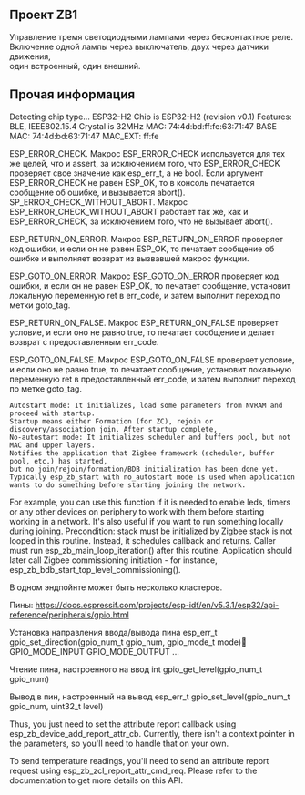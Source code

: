 ## Проект ZB1

Управление тремя светодиодными лампами через бесконтактное реле.  
Включение одной лампы через выключатель, двух через датчики движения,  
один встроенный, один внешний.


## Прочая информация

Detecting chip type... ESP32-H2
Chip is ESP32-H2 (revision v0.1)
Features: BLE, IEEE802.15.4
Crystal is 32MHz
MAC: 74:4d:bd:ff:fe:63:71:47
BASE MAC: 74:4d:bd:63:71:47
MAC_EXT: ff:fe

ESP_ERROR_CHECK. Макрос ESP_ERROR_CHECK используется для тех же целей, что и assert, за исключением того, что ESP_ERROR_CHECK проверяет свое значение как esp_err_t, а не bool. Если аргумент ESP_ERROR_CHECK не равен ESP_OK, то в консоль печатается сообщение об ошибке, и вызывается abort().
SP_ERROR_CHECK_WITHOUT_ABORT. Макрос ESP_ERROR_CHECK_WITHOUT_ABORT работает так же, как и ESP_ERROR_CHECK, за исключением того, что не вызывает abort().

ESP_RETURN_ON_ERROR. Макрос ESP_RETURN_ON_ERROR проверяет код ошибки, и если он не равен ESP_OK, то печатает сообщение об ошибке и выполняет возврат из вызвавшей макрос функции.

ESP_GOTO_ON_ERROR. Макрос ESP_GOTO_ON_ERROR проверяет код ошибки, и если он не равен ESP_OK, то печатает сообщение, установит локальную переменную ret в err_code, и затем выполнит переход по метки goto_tag.

ESP_RETURN_ON_FALSE. Макрос ESP_RETURN_ON_FALSE проверяет условие, и если оно не равно true, то печатает сообщение и делает возврат с предоставленным err_code.

ESP_GOTO_ON_FALSE. Макрос ESP_GOTO_ON_FALSE проверяет условие, и если оно не равно true, то печатает сообщение, установит локальную переменную ret в предоставленный err_code, и затем выполнит переход по метке goto_tag.


    Autostart mode: It initializes, load some parameters from NVRAM and proceed with startup. 
    Startup means either Formation (for ZC), rejoin or discovery/association join. After startup complete,
    No-autostart mode: It initializes scheduler and buffers pool, but not MAC and upper layers. 
    Notifies the application that Zigbee framework (scheduler, buffer pool, etc.) has started, 
    but no join/rejoin/formation/BDB initialization has been done yet. 
    Typically esp_zb_start with no_autostart mode is used when application wants to do something before starting joining the network.

   For example, you can use this function if it is needed to enable leds, timers or any other devices on periphery to work with them before starting working in a network. 
   It's also useful if you want to run something locally during joining.
   Precondition: stack must be initialized by Zigbee stack is not looped in this routine. 
   Instead, it schedules callback and returns. Caller must run esp_zb_main_loop_iteration() after this routine.
   Application should later call Zigbee commissioning initiation - for instance, esp_zb_bdb_start_top_level_commissioning().

 В одном эндпойнте может быть несколько кластеров.


Пины:
https://docs.espressif.com/projects/esp-idf/en/v5.3.1/esp32/api-reference/peripherals/gpio.html

Установка направления ввода/вывода пина
esp_err_t gpio_set_direction(gpio_num_t gpio_num, gpio_mode_t mode)
GPIO_MODE_INPUT GPIO_MODE_OUTPUT ...

Чтение пина, настроенного на ввод
 int gpio_get_level(gpio_num_t gpio_num)

Вывод в пин, настроенный на вывод
esp_err_t gpio_set_level(gpio_num_t gpio_num, uint32_t level)

Thus, you just need to set the attribute report callback using esp_zb_device_add_report_attr_cb. Currently, there isn't a context pointer in the parameters, so you'll need to handle that on your own.

To send temperature readings, you'll need to send an attribute report request using esp_zb_zcl_report_attr_cmd_req. Please refer to the documentation to get more details on this API.
